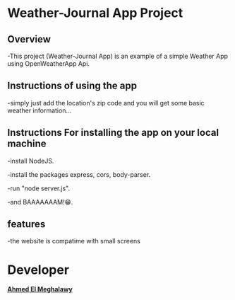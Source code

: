 # Weather-Journal App Project

## Overview
-This project (Weather-Journal App) is an example of a simple Weather App using OpenWeatherApp Api.

## Instructions of using the app
-simply just add the location's zip code and you will get some basic weather information...

## Instructions For installing the app on your local machine

-install NodeJS.

-install the packages express, cors, body-parser.

-run "node server.js".

-and BAAAAAAAM!😁.

## features
-the website is compatime with small screens


# Developer
**[Ahmed El Meghalawy](https://github.com/AhmedElmeghalawy/)**